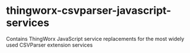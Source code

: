 # thingworx-csvparser-javascript-services
Contains ThingWorx JavaScript service replacements for the most widely used CSVParser extension services
